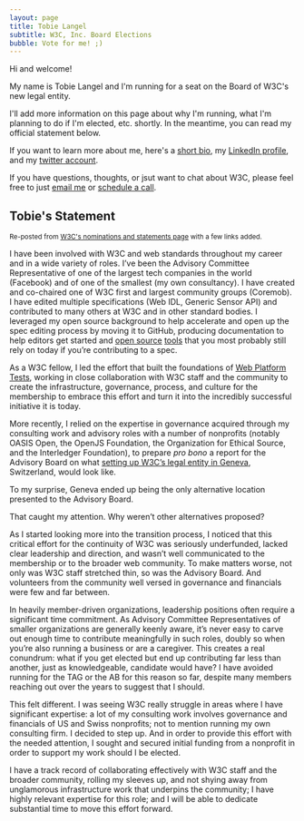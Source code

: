 ```yaml
---
layout: page
title: Tobie Langel
subtitle: W3C, Inc. Board Elections
bubble: Vote for me! ;)
---
```


Hi and welcome!

My name is Tobie Langel and I'm running for a seat on the Board of W3C's new legal entity.

I'll add more information on this page about why I'm running, what I'm planning to do if I'm elected, etc. shortly. In the meantime, you can read my official statement below.

If you want to learn more about me, here's a [short bio](https://www.tobie.me/), my [LinkedIn profile](https://www.linkedin.com/in/tobielangel/), and my [twitter account](https://twitter.com/tobie).

If you have questions, thoughts, or jsut want to chat about W3C, please feel free to just [email me](mailto:tobie@unlockopen.com) or [schedule a call](https://savvycal.com/tobie/office-hours?d=30).


## Tobie's Statement

<small>Re-posted from [W3C's nominations and statements page](https://www.w3.org/2022/08/bod-nominations.html#tl) with a few links added.</small>

I have been involved with W3C and web standards throughout my career and in a wide variety of roles. I’ve been the Advisory Committee Representative of one of the largest tech companies in the world (Facebook) and of one of the smallest (my own consultancy). I have created and co-chaired one of W3C first and largest community groups (Coremob). I have edited multiple specifications (Web IDL, Generic Sensor API) and contributed to many others at W3C and in other standard bodies. I leveraged my open source background to help accelerate and open up the spec editing process by moving it to GitHub, producing documentation to help editors get started and [open source](https://www.specref.org/) [tools](https://github.com/tobie/pr-preview#pr-preview) that you most probably still rely on today if you’re contributing to a spec.

As a W3C fellow, I led the effort that built the foundations of [Web Platform Tests](https://www.w3.org/blog/2013/02/testing-the-open-web-platform/), working in close collaboration with W3C staff and the community to create the infrastructure, governance, process, and culture for the membership to embrace this effort and turn it into the incredibly successful initiative it is today.

More recently, I relied on the expertise in governance acquired through my consulting work and advisory roles with a number of nonprofits (notably OASIS Open, the OpenJS Foundation, the Organization for Ethical Source, and the Interledger Foundation), to prepare _pro bono_ a report for the Advisory Board on what [setting up W3C’s legal entity in Geneva](https://docs.google.com/document/d/1cBEmCcx5vgRFLqMsGeLtObyuW3t4j2OdRh6wy4Y2KAc/edit), Switzerland, would look like. 

To my surprise, Geneva ended up being the only alternative location presented to the Advisory Board.

That caught my attention. Why weren’t other alternatives proposed?

As I started looking more into the transition process, I noticed that this critical effort for the continuity of W3C was seriously underfunded, lacked clear leadership and direction, and wasn’t well communicated to the membership or to the broader web community. To make matters worse, not only was W3C staff stretched thin, so was the Advisory Board. And volunteers from the community well versed in governance and financials were few and far between.

In heavily member-driven organizations, leadership positions often require a significant time commitment. As Advisory Committee Representatives of smaller organizations are generally keenly aware, it’s never easy to carve out enough time to contribute meaningfully in such roles, doubly so when you’re also running a business or are a caregiver. This creates a real conundrum: what if you get elected but end up contributing far less than another,  just as knowledgeable, candidate would have? I have avoided running for the TAG or the AB for this reason so far, despite many members reaching out over the years to suggest that I should.

This felt different. I was seeing W3C really struggle in areas where I have significant expertise: a lot of my consulting work involves governance and financials of US and Swiss nonprofits; not to mention running my own consulting firm. I decided to step up. And in order to provide this effort with the needed attention, I sought and secured initial funding from a nonprofit in order to support my work should I be elected.

I have a track record of collaborating effectively with W3C staff and the broader community, rolling my sleeves up, and not shying away from unglamorous infrastructure work that underpins the community; I have highly relevant expertise for this role; and I will be able to dedicate substantial time to move this effort forward.



